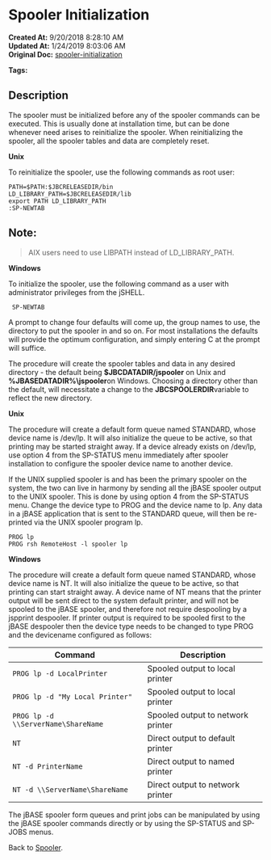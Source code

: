# Spooler Initialization

**Created At:** 9/20/2018 8:28:10 AM  
**Updated At:** 1/24/2019 8:03:06 AM  
**Original Doc:** [spooler-initialization](https://docs.jbase.com/44205-spooler/spooler-initialization)  

**Tags:**
<badge text='spooler' vertical='middle' />

## Description 

The spooler must be initialized before any of the spooler commands can be executed. This is usually done at installation time, but can be done whenever need arises to reinitialize the spooler. When reinitializing the spooler, all the spooler tables and data are completely reset.

**Unix**

To reinitialize the spooler, use the following commands as root user:

```
PATH=$PATH:$JBCRELEASEDIR/bin
LD_LIBRARY_PATH=$JBCRELEASEDIR/lib
export PATH LD_LIBRARY_PATH
:SP-NEWTAB
```



## Note:


> AIX users need to use LIBPATH instead of LD\_LIBRARY\_PATH.




**Windows**

To initialize the spooler, use the following command as a user with administrator privileges from the jSHELL.

```
 SP-NEWTAB
```

A prompt to change four defaults will come up, the group names to use, the directory to put the spooler in and so on. For most installations the defaults will provide the optimum configuration, and simply entering C at the prompt will suffice.

The procedure will create the spooler tables and data in any desired directory - the default being **$JBCDATADIR/jspooler** on Unix and **%JBASEDATADIR%\jspooler**on Windows. Choosing a directory other than the default, will necessitate a change to the **JBCSPOOLERDIR**variable to reflect the new directory.



**Unix**

The procedure will create a default form queue named STANDARD, whose device name is /dev/lp. It will also initialize the queue to be active, so that printing may be started straight away. If a device already exists on /dev/lp, use option 4 from the SP-STATUS menu immediately after spooler installation to configure the spooler device name to another device.

If the UNIX supplied spooler is and has been the primary spooler on the system, the two can live in harmony by sending all the jBASE spooler output to the UNIX spooler. This is done by using option 4 from the SP-STATUS menu. Change the device type to PROG and the device name to lp. Any data in a jBASE application that is sent to the STANDARD queue, will then be re-printed via the UNIX spooler program lp.

```
PROG lp
PROG rsh RemoteHost -l spooler lp
```



**Windows**

The procedure will create a default form queue named STANDARD, whose device name is NT. It will also initialize the queue to be active, so that printing can start straight away. A device name of NT means that the printer output will be sent direct to the system default printer, and will not be spooled to the jBASE spooler, and therefore not require despooling by a jspprint despooler. If printer output is required to be spooled first to the jBASE despooler then the device type needs to be changed to type PROG and the devicename configured as follows:


| Command  | Description |
| --- | --- |
| `PROG lp -d LocalPrinter`<br> | Spooled output to local printer<br> |
| `PROG lp -d "My Local Printer"`<br> | Spooled output to local printer<br> |
| `PROG lp -d \\ServerName\ShareName`<br> | Spooled output to network printer<br> |
| `NT`<br> | Direct output to default printer<br> |
| `NT -d PrinterName`<br> | Direct output to named printer<br> |
| `NT -d \\ServerName\ShareName`<br> | Direct output to network printer<br> |




The jBASE spooler form queues and print jobs can be manipulated by using the jBASE spooler commands directly or by using the SP-STATUS and SP-JOBS menus.

Back to [Spooler](jbase-spooler).


